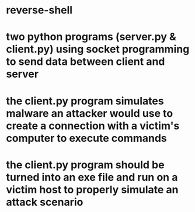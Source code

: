 # reverse-shell
# two python programs (server.py & client.py) using socket programming to send data between client and server
# the client.py program simulates malware an attacker would use to create a connection with a victim's computer to execute commands
# the client.py program should be turned into an exe file and run on a victim host to properly simulate an attack scenario
